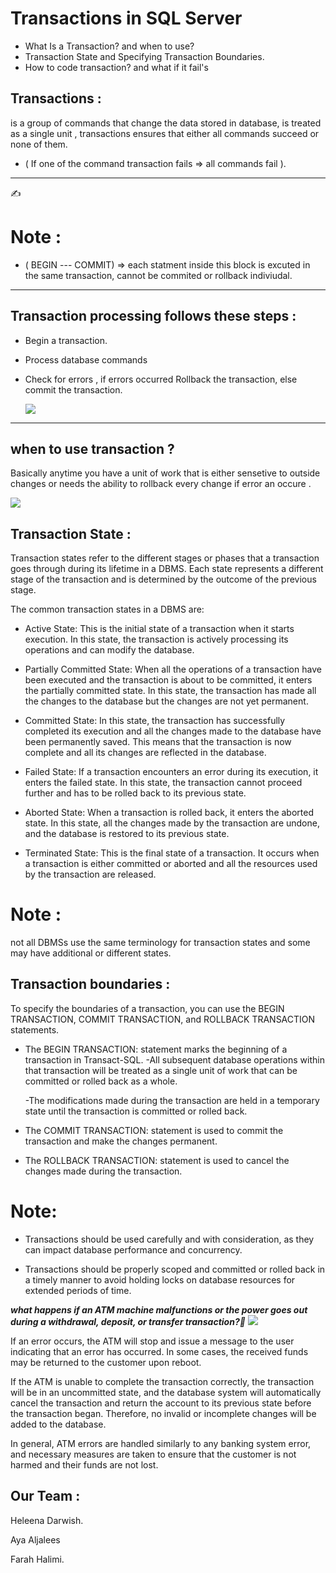 # Transactions in SQL Server
- What Is a Transaction? and when to use?
- Transaction State and Specifying Transaction Boundaries.
- How to code transaction? and what if it fail's



## Transactions : 

is a group of commands that change the data stored in database, is treated as a single unit ,  transactions ensures that either all commands succeed or none of them. 
- ( If one of the command transaction fails => all commands fail ).

---

✍️ 
# Note : 

- ( BEGIN --- COMMIT) => each statment inside this block is excuted in the same transaction, cannot be commited or rollback indiviudal.

---

## Transaction processing  follows these steps : 

- Begin a transaction.
- Process database commands
- Check for errors , if errors occurred Rollback the transaction, else commit the transaction.

  <img src="https://storage.googleapis.com/algodailyrandomassets/curriculum/databases/Transactions%20in%20SQL/intro.png">


---

## when to use transaction ?

Basically anytime you have a unit of work that is either sensetive to outside changes or needs the ability to rollback every change if  error an occure .


 <img src ="https://sqlmct.com/wp-content/uploads/2019/05/Begin_Commit-766x437.png">


 ## Transaction State :

Transaction states refer to the different stages or phases that a transaction goes through during its lifetime in a DBMS. Each state represents a different stage of the transaction and is determined by the outcome of the previous stage.

The common transaction states in a DBMS are:

- Active State: This is the initial state of a transaction when it starts execution. In this state, the transaction is actively processing its operations and can modify the database.

- Partially Committed State: When all the operations of a transaction have been executed and the transaction is about to be committed, it enters the partially committed state. In this state, the transaction has made all the changes to the database but the changes are not yet permanent.

- Committed State: In this state, the transaction has successfully completed its execution and all the changes made to the database have been permanently saved. This means that the transaction is now complete and all its changes are reflected in the database.

- Failed State: If a transaction encounters an error during its execution, it enters the failed state. In this state, the transaction cannot proceed further and has to be rolled back to its previous state.

- Aborted State: When a transaction is rolled back, it enters the aborted state. In this state, all the changes made by the transaction are undone, and the database is restored to its previous state.

- Terminated State: This is the final state of a transaction. It occurs when a transaction is either committed or aborted and all the resources used by the transaction are released.

# Note :
 not all DBMSs use the same terminology for transaction states and some may have additional or different states. 

## Transaction boundaries :
 To specify the boundaries of a transaction, you can use the BEGIN TRANSACTION, COMMIT TRANSACTION, and ROLLBACK TRANSACTION statements.
 
 * The BEGIN TRANSACTION: statement marks the beginning of a transaction in Transact-SQL.
   -All subsequent database operations within that transaction will be treated as a single unit of   work that can be committed or rolled back as a whole.
 
   -The modifications made during the transaction are held in a temporary state until the transaction is committed or rolled back.

 * The COMMIT TRANSACTION: statement is used to commit the transaction and make the changes permanent. 

 * The ROLLBACK TRANSACTION: statement is used to cancel the changes made during the transaction.

# Note:
 - Transactions should be used carefully and with consideration, as they can impact database performance and concurrency.

 - Transactions should be properly scoped and committed or rolled back in a timely manner to avoid holding locks on database resources for extended periods of time.

***what happens if an ATM machine malfunctions or the power goes out during a withdrawal, deposit, or transfer transaction?🤔***
<img src ="https://media.istockphoto.com/id/1281693485/photo/person-entering-pin-code-using-atm-bank-machine-to-withdraw-money-close-up.jpg?s=612x612&w=0&k=20&c=wnB7jVQ1D5cgPIV2nu8E61O1rBBCWJCaxSf5vlSzqpY=">

If an error occurs, the ATM will stop and issue a message to the user indicating that an error has occurred. In some cases, the received funds may be returned to the customer upon reboot.

If the ATM is unable to complete the transaction correctly, the transaction will be in an uncommitted state, and the database system will automatically cancel the transaction and return the account to its previous state before the transaction began. Therefore, no invalid or incomplete changes will be added to the database.

In general, ATM errors are handled similarly to any banking system error, and necessary measures are taken to ensure that the customer is not harmed and their funds are not lost.


## Our Team :
Heleena Darwish.

Aya Aljalees

Farah Halimi.

